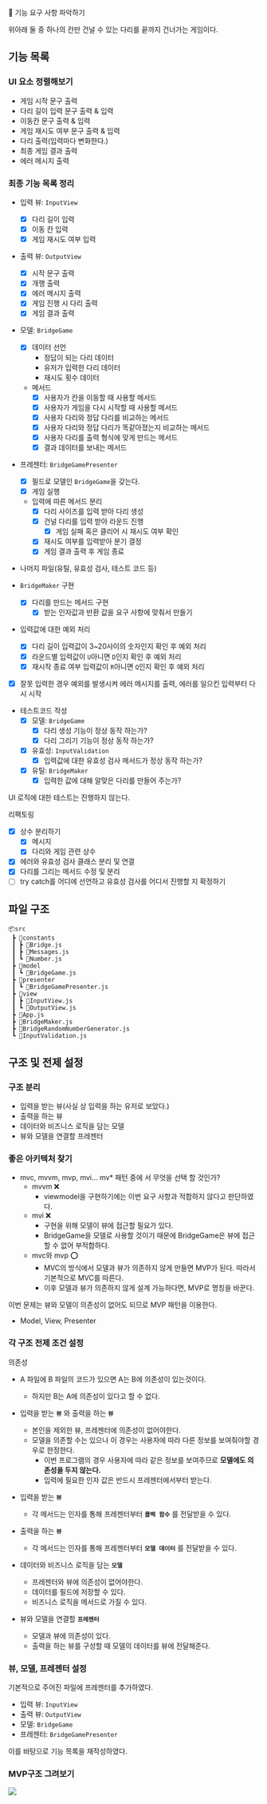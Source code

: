 🚀 기능 요구 사항 파악하기

위아래 둘 중 하나의 칸만 건널 수 있는 다리를 끝까지 건너가는 게임이다.

## 기능 목록

### UI 요소 정렬해보기

- 게임 시작 문구 출력
- 다리 길이 입력 문구 출력 & 입력
- 이동칸 문구 출력 & 입력
- 게임 재시도 여부 문구 출력 & 입력
- 다리 출력(입력마다 변화한다.)
- 최종 게임 결과 출력
- 에러 메시지 출력

### 최종 기능 목록 정리

- 입력 뷰: `InputView`
  - [x] 다리 길이 입력
  - [x] 이동 칸 입력
  - [x] 게임 재시도 여부 입력
- 출력 뷰: `OutputView`
  - [x] 시작 문구 출력
  - [x] 개행 출력
  - [x] 에러 메시지 출력
  - [x] 게임 진행 시 다리 출력
  - [x] 게임 결과 출력
- 모델: `BridgeGame`
  - [x] 데이터 선언
    - 정답이 되는 다리 데이터
    - 유저가 입력한 다리 데이터
    - 재시도 횟수 데이터
  - 메서드
    - [x] 사용자가 칸을 이동할 때 사용할 메서드
    - [x] 사용자가 게임을 다시 시작할 때 사용할 메서드
    - [x] 사용자 다리와 정답 다리를 비교하는 메서드
    - [x] 사용자 다리와 정답 다리가 똑같아졌는지 비교하는 메서드
    - [x] 사용자 다리를 출력 형식에 맞게 만드는 메서드
    - [x] 결과 데이터를 보내는 메서드
- 프레젠터: `BridgeGamePresenter`

  - [x] 필드로 모델인 `BridgeGame`을 갖는다.
  - [x] 게임 실행
  - 입력에 따른 메서드 분리
    - [x] 다리 사이즈를 입력 받아 다리 생성
    - [x] 건널 다리를 입력 받아 라운드 진행
      - [x] 게임 실패 혹은 클리어 시 재시도 여부 확인
    - [x] 재시도 여부를 입력받아 분기 결정
    - [x] 게임 결과 출력 후 게임 종료

- 나머지 파일(유틸, 유효성 검사, 테스트 코드 등)

- `BridgeMaker` 구현

  - [x] 다리를 만드는 메서드 구현
    - [x] 받는 인자값과 반환 값을 요구 사항에 맞춰서 만들기

- 입력값에 대한 예외 처리

  - [x] 다리 길이 입력값이 3~20사이의 숫자인지 확인 후 예외 처리
  - [x] 라운드별 입력값이 `U`아니면 `D`인지 확인 후 예외 처리
  - [x] 재시작 종료 여부 입력값이 `R`아니면 `Q`인지 확인 후 예외 처리

- [x] 잘못 입력한 경우 예외를 발생시켜 에러 메시지를 출력, 에러를 일으킨 입력부터 다시 시작

- 테스트코드 작성
  - [x] 모델: `BridgeGame`
    - [x] 다리 생성 기능이 정상 동작 하는가?
    - [x] 다리 그리기 기능이 정상 동작 하는가?
  - [x] 유효성: `InputValidation`
    - [x] 입력값에 대한 유효성 검사 메서드가 정상 동작 하는가?
  - [x] 유틸: `BridgeMaker`
    - [x] 입력한 값에 대해 알맞은 다리를 만들어 주는가?

UI 로직에 대한 테스트는 진행하지 않는다.

리팩토링

- [x] 상수 분리하기
  - [x] 메시지
  - [x] 다리와 게임 관련 상수
- [x] 에러와 유효성 검사 클래스 분리 및 연결
- [x] 다리를 그리는 메서드 수정 및 분리
- [ ] try catch를 어디에 선언하고 유효성 검사를 어디서 진행할 지 확정하기

## 파일 구조

```
📦src
 ┣ 📂constants
 ┃ ┣ 📜Bridge.js
 ┃ ┣ 📜Messages.js
 ┃ ┗ 📜Number.js
 ┣ 📂model
 ┃ ┗ 📜BridgeGame.js
 ┣ 📂presenter
 ┃ ┗ 📜BridgeGamePresenter.js
 ┣ 📂view
 ┃ ┣ 📜InputView.js
 ┃ ┗ 📜OutputView.js
 ┣ 📜App.js
 ┣ 📜BridgeMaker.js
 ┣ 📜BridgeRandomNumberGenerator.js
 ┗ 📜InputValidation.js
```

## 구조 및 전제 설정

### 구조 분리

- 입력을 받는 뷰(사실 상 입력을 하는 유저로 보았다.)
- 출력을 하는 뷰
- 데이터와 비즈니스 로직을 담는 모델
- 뷰와 모델을 연결할 프레젠터

### 좋은 아키텍처 찾기

- mvc, mvvm, mvp, mvi... mv\* 패턴 중에 서 무엇을 선택 할 것인가?
  - mvvm ❌
    - viewmodel을 구현하기에는 이번 요구 사항과 적합하지 않다고 판단하였다.
  - mvi ❌
    - 구현을 위해 모델이 뷰에 접근할 필요가 있다.
    - BridgeGame을 모델로 사용할 것이기 때문에 BridgeGame은 뷰에 접근할 수 없어 부적합하다.
  - mvc와 mvp ⭕
    - MVC의 방식에서 모델과 뷰가 의존하지 않게 만들면 MVP가 된다. 따라서 기본적으로 MVC를 따른다.
    - 이후 모델과 뷰가 의존하지 않게 설계 가능하다면, MVP로 명칭을 바꾼다.

이번 문제는 뷰와 모델이 의존성이 없어도 되므로 MVP 패턴을 이용한다.

- Model, View, Presenter

### 각 구조 전제 조건 설정

의존성

- A 파일에 B 파일의 코드가 있으면 A는 B에 의존성이 있는것이다.

  - 하지만 B는 A에 의존성이 있다고 할 수 없다.

- 입력을 받는 **`뷰`** 와 출력을 하는 **`뷰`**
  - 본인을 제외한 뷰, 프레젠터에 의존성이 없어야한다.
  - 모델을 의존할 수는 있으나 이 경우는 사용자에 따라 다른 정보를 보여줘야할 경우로 한정한다.
    - 이번 프로그램의 경우 사용자에 따라 같은 정보를 보여주므로 **모델에도 의존성을 두지 않는다.**
    - 입력에 필요한 인자 값은 반드시 프레젠터에서부터 받는다.
- 입력을 받는 **`뷰`**
  - 각 메서드는 인자를 통해 프레젠터부터 **`콜백 함수`** 를 전달받을 수 있다.
- 출력을 하는 **`뷰`**
  - 각 메서드는 인자를 통해 프레젠터부터 **`모델 데이터`** 를 전달받을 수 있다.
- 데이터와 비즈니스 로직을 담는 **`모델`**
  - 프레젠터와 뷰에 의존성이 없어야한다.
  - 데이터를 필드에 저장할 수 있다.
  - 비즈니스 로직을 메서드로 가질 수 있다.
- 뷰와 모델을 연결할 **`프레젠터`**
  - 모델과 뷰에 의존성이 있다.
  - 출력을 하는 뷰를 구성할 때 모델의 데이터를 뷰에 전달해준다.

### 뷰, 모델, 프레젠터 설정

기본적으로 주어진 파일에 프레젠터를 추가하였다.

- 입력 뷰: `InputView`
- 출력 뷰: `OutputView`
- 모델: `BridgeGame`
- 프레젠터: `BridgeGamePresenter`

이를 바탕으로 기능 목록을 재작성하였다.

### MVP구조 그려보기

<img src="https://imgur.com/rDFRQyq.png">
